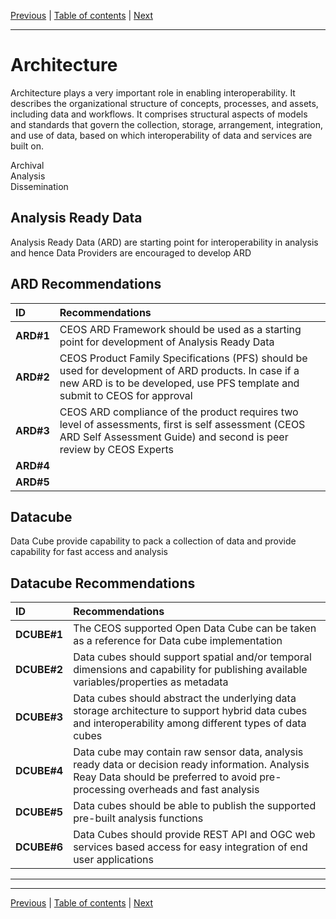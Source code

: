 [Previous](Vocabulary.md) | [Table of contents](README.md) | [Next](Interface.md)
***
# **Architecture** 

Architecture plays a very important role in enabling interoperability. It describes the organizational structure of concepts, processes, and assets, including data and workflows. It comprises structural aspects of models and standards that govern the collection, storage, arrangement, integration, and use of data, based on which interoperability of data and services are built on.

Archival  
Analysis  
Dissemination

## Analysis Ready Data 

Analysis Ready Data (ARD) are starting point for interoperability in analysis and hence Data Providers are encouraged to develop ARD

## ARD Recommendations
| **ID** | **Recommendations** |
| :---- | :---- |
| **ARD\#1** | CEOS ARD Framework should be used as a starting point for development of Analysis Ready Data |
| **ARD\#2** | CEOS Product Family Specifications (PFS) should be used for development of ARD products. In case if a new ARD is to be developed, use PFS template and submit to CEOS for approval  |
| **ARD\#3** | CEOS ARD compliance of the product requires two level of assessments, first is self assessment (CEOS ARD Self Assessment Guide)  and second is peer review by CEOS Experts |
| **ARD\#4** |  |
| **ARD\#5** |  |

## Datacube

Data Cube provide capability to pack a collection of data and provide capability for fast access and analysis 
## Datacube Recommendations
| **ID** | **Recommendations** |
| :---- | :---- |
| **DCUBE\#1** | The CEOS supported Open Data Cube can be taken as a reference for Data cube implementation |
| **DCUBE\#2** | Data cubes should support spatial and/or temporal dimensions and capability for publishing available variables/properties as metadata |
| **DCUBE\#3** | Data cubes should abstract the underlying data storage architecture to support hybrid data cubes and interoperability among different types of data cubes |
| **DCUBE\#4** | Data cube may contain raw sensor data, analysis ready data or decision ready information. Analysis Reay Data  should be preferred to avoid pre-processing overheads and fast analysis |
| **DCUBE\#5** | Data cubes should be able to publish the supported pre-built analysis functions   |
| **DCUBE\#6** | Data Cubes should provide REST API and OGC web services based access for easy integration of end user applications |


***
***
[Previous](Vocabulary.md) | [Table of contents](README.md) | [Next](Interface.md)
